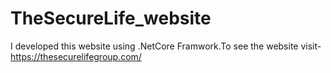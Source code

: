# TheSecureLife_website
I developed this website using .NetCore Framwork.To see the website visit-https://thesecurelifegroup.com/
